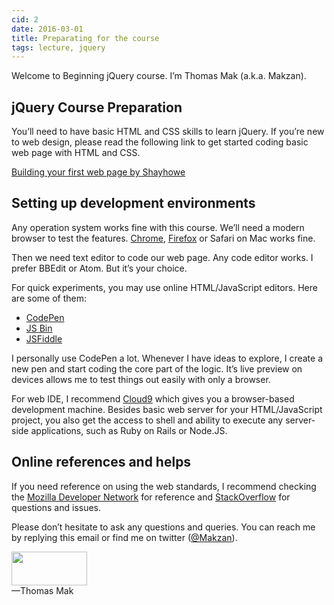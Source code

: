 ```yaml
---
cid: 2
date: 2016-03-01
title: Preparating for the course
tags: lecture, jquery
---
```


Welcome to Beginning jQuery course. I’m Thomas Mak (a.k.a. Makzan).

## jQuery Course Preparation

You’ll need to have basic HTML and CSS skills to learn jQuery. If you’re new to web design, please read the following link to get started coding basic web page with HTML and CSS.

[Building your first web page by Shayhowe](http://learn.shayhowe.com/html-css/building-your-first-web-page/)

## Setting up development environments

Any operation system works fine with this course. We’ll need a modern browser to test the features. [Chrome](http://google.com/chrome/), [Firefox](https://www.mozilla.org/en-US/firefox/developer/) or Safari on Mac works fine.

Then we need text editor to code our web page. Any code editor works. I prefer BBEdit or Atom. But it’s your choice.

For quick experiments, you may use online HTML/JavaScript editors. Here are some of them:

- [CodePen](http://codepen.io)
- [JS Bin](http://jsbin.com)
- [JSFiddle](http://jsfiddle.net)

I personally use CodePen a lot. Whenever I have ideas to explore, I create a new pen and start coding the core part of the logic. It’s live preview on devices allows me to test things out easily with only a browser.

For web IDE, I recommend [Cloud9](https://c9.io) which gives you a browser-based development machine. Besides basic web server for your HTML/JavaScript project, you also get the access to shell and ability to execute any server-side applications, such as Ruby on Rails or Node.JS.

## Online references and helps

If you need reference on using the web standards, I recommend checking the [Mozilla Developer Network](https://developer.mozilla.org/) for reference and [StackOverflow](http://stackoverflow.com/questions/tagged/javascript) for questions and issues.

Please don’t hesitate to ask any questions and queries. You can reach me by replying this email or find me on twitter ([@Makzan](https://twitter.com/intent/tweet?text=@makzan)).


<img src="http://mak.la/signature" width="121" height="54" style="width: 121px; height: 54px;"><br>
—Thomas Mak
